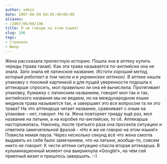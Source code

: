 ```yaml
---
author: admin
date: 2007-06-09 04:45:48+00:00
aliases:
- /2007/06/08/196
title: Я не говорю на этом языке!
slug: 196
tags:
- Странное
- Юмор
---
```


Жена рассказала прелестную историю. Пошла она в аптеку купить череды (трава такая). Как эта трава называется по-английски она не знала. Зато знала её латинское название. _(Кстати хороший метод, который работает в том числе и в украинских аптеках)._ В аптеке нашла упаковку с похожей картинкой и для пущей уверенности подошла к аптекарше спросить, мол правильно ли она её вычислила. Протягивает упаковку, бумажку с латинским названием, говорит мол так и так, английского названия мы не ведаем, но на международном языке медиков трава называется так, и завершает это все вопросом та ли это трава? На что аптекарша читает название, сравнивает с оным на упаковке – нет, говорит. Не та. Жена повторяет триаду ещё раз, мол название на латыни, а на коробке по-английски, то сё. Аптекарша насторожилась. Наконец, после третьего раза она просекла ситуацию и ответила замечательной фразой - «Но я же не говорю на этом языке!» Повисла немая пауза. Через несколько секунд всё что жена смогла выдавить из себя было замечанием, что на латыни, вообще-то, совсем никто не говорит. К чести аптеки ситуацию спасла вторая аптекарша. В кульминационный момент она выкрикнула «Google!», на чём сей приятный визит и пришлось завершить. :-)
